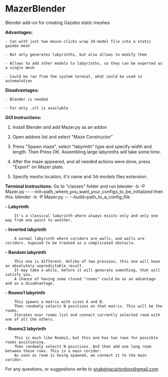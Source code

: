 # MazerBlender
Blender add-on for creating Gazebo static meshes

**Advantages:**
	
	- Can with just two mouse-clicks wrap 3d-model file into a static gazebo mesh
	
	- Not only generates labyrinths, but also allows to modify them
	
	- Allows to add other models to labyrinths, so they can be exported as a single mesh

	- Could be ran from the system termial, what could be used in automatation 
	
**Disadvantages:**
	
	- Blender is needed
	
	- For only .stl is available

**GUI Instructions:**

1) Install Blender and add Mazer.py as an addon
	
2) Open addons list and select "Maze Constructor"

3) Press "Spawn maze", select "labyrinth" type and specify width and length. Then Press OK. Assembling large labyrinths will take some time.

4) After the maze appeared, and all needed actions were done, press "Export" on Mazer plate. 

5) Specify meshs location, it's name and 3d-models files extension.


**Terminal Instructions:**
Go to "classes" folder and run 
	blender -b -P Mazer.py -- --init=path_where_you_want_your_configs_to_be_initialized
then this:
	blender -b -P Mazer.py -- --build=path_to_a_config_file

**- Labyrinth**
		
		It's a classical labyrinth where always exists only and only one way from one point to another.
		
**- Inverted labyrinth**

		A normal labyrinth where coridors are walls, and walls are coridors. Suposed to be treated as a complicated obstacle.

**- Random labyrinth**
		
		This one is different. Unlike of two previous, this one will have an absolutely unpredictable result.
		It may take a while, before it will generate something, that will satisfy you. 
		A chance of having some closed "rooms" could be as an advantage and as a disadvantage.
		
**- Rooms1 labyrinth**
		
		This spawns a matrix with sizes A and B. 
		Then randomly selects N positions on that matrix. This will be the rooms.
		Iterates over rooms list and connect currently selected room with one of all the others.

**- Rooms2 labyrinth**
		
		This is much like Rooms1, but this one has two rows for possible rooms positioning. 
		Then randomly selects N positions. And then add one long room between those rows. This is a main coridor.
		As soon as room is being spawned, we connect it to the main coridor.

For any questions, or suggestions write to snakeinacartonbox@gmail.com
